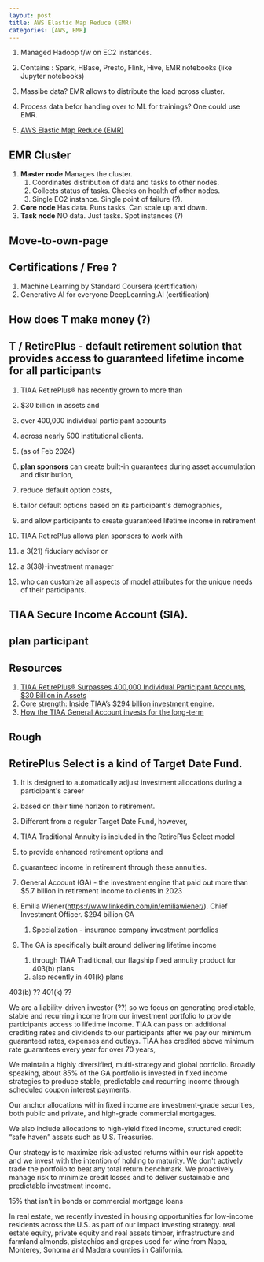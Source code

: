 ```yaml
---
layout: post
title: AWS Elastic Map Reduce (EMR)
categories: [AWS, EMR]
---
```


1. Managed Hadoop f/w on EC2 instances. 
1. Contains : Spark, HBase, Presto, Flink, Hive, EMR notebooks (like Jupyter notebooks)
1. Massibe data? EMR allows to distribute the load across cluster. 
1. Process data befor handing over to ML for trainings? One could use EMR. 

1. [AWS Elastic Map Reduce (EMR)](https://www.udemy.com/course/aws-certified-machine-learning-engineer-associate-mla-c01/learn/lecture/45284859#notes)

## EMR Cluster 

1. **Master node** Manages the cluster. 
    1. Coordinates distribution of data and tasks to other nodes. 
    1. Collects status of tasks. Checks on health of other nodes.   
    1. Single EC2 instance. Single point of failure (?). 
1. **Core node** Has data. Runs tasks. Can scale up and down. 
1. **Task node** NO data. Just tasks. Spot instances (?)





## Move-to-own-page 

## Certifications / Free ? 
1. Machine Learning by Standard Coursera (certification)
1. Generative AI for everyone DeepLearning.AI (certification)

## How does T make money (?) 

## T / RetirePlus - default retirement solution that provides access to guaranteed lifetime income for all participants

1. TIAA RetirePlus® has recently grown to more than 
1. $30 billion in assets and 
1. over 400,000 individual participant accounts 
1. across nearly 500 institutional clients. 
1. (as of Feb 2024)
1. **plan sponsors** can create built-in guarantees during asset accumulation and distribution, 
1. reduce default option costs, 
1. tailor default options based on its participant's demographics, 
1. and allow participants to create guaranteed lifetime income in retirement


1. TIAA RetirePlus allows plan sponsors to work with 
1. a 3(21) fiduciary advisor or 
1. a 3(38)-investment manager 
1. who can customize all aspects of model attributes for the unique needs of their participants.


## TIAA Secure Income Account (SIA).  


## plan participant


## Resources 

1. [TIAA RetirePlus® Surpasses 400,000 Individual Participant Accounts, $30 Billion in Assets](https://www.prnewswire.com/news-releases/tiaa-retireplus-surpasses-400-000-individual-participant-accounts-30-billion-in-assets-302066136.html)
1. [Core strength: Inside TIAA’s $294 billion investment engine.](https://www.tiaa.org/public/plansponsors/insights/tmrw/edition-3/how-tiaa-manages-americas-retirement-money)
1. [How the TIAA General Account invests for the long-term](https://www.tiaa.org/public/plansponsors/insights/thought-leadership/general-account-and-interest-rates)

## Rough

## **RetirePlus Select** is a kind of Target Date Fund. 

1. It is designed to automatically adjust investment allocations during a participant's career 
1. based on their time horizon to retirement. 
1. Different from a regular Target Date Fund, however, 
1. TIAA Traditional Annuity is included in the RetirePlus Select model 
1. to provide enhanced retirement options and 
1. guaranteed income in retirement through these annuities. 


1. General Account (GA) - the investment engine that paid out more than $5.7 billion in retirement income to clients in 2023
1. Emilia Wiener(https://www.linkedin.com/in/emiliawiener/). Chief Investment Officer. $294 billion GA
    1. Specialization - insurance company investment portfolios
1. The GA is specifically built around delivering lifetime income 
    1. through TIAA Traditional, our flagship fixed annuity product for 403(b) plans. 
    1. also recently in 401(k) plans 

403(b) ??
401(k) ?? 






We are a liability-driven investor (??)
so we focus on generating predictable, stable and recurring income from our investment portfolio to provide participants access to lifetime income.
TIAA can pass on additional crediting rates and dividends to our participants after we pay our minimum guaranteed rates, expenses and outlays. 
TIAA has credited above minimum rate guarantees every year for over 70 years, 

We maintain a highly diversified, multi-strategy and global portfolio. 
Broadly speaking, about 85% of the GA portfolio is invested in fixed income strategies 
to produce stable, predictable and recurring income through scheduled coupon interest payments.

Our anchor allocations within fixed income are 
investment-grade securities, both public and private, and 
high-grade commercial mortgages. 

We also include allocations to high-yield fixed income, 
structured credit 
“safe haven” assets such as U.S. Treasuries.

Our strategy is to maximize risk-adjusted returns within our risk appetite and 
we invest with the intention of holding to maturity. 
We don't actively trade the portfolio to beat any total return benchmark. 
We proactively manage risk to minimize credit losses and to deliver sustainable and predictable investment income.


15% that isn’t in bonds or commercial mortgage loans

In real estate, we recently invested in housing opportunities for low-income residents across the U.S. as part of our impact investing strategy. 
real estate equity, 
private equity and 
real assets 
    timber, 
    infrastructure and 
    farmland
        almonds, pistachios and 
        grapes used for wine from Napa, Monterey, Sonoma and Madera counties in California. 

